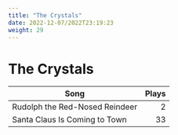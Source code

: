 ```yaml
---
title: "The Crystals"
date: 2022-12-07/2022T23:19:23
weight: 29
---
```


# The Crystals

 Song | Plays 
----- | -----:
Rudolph the Red-Nosed Reindeer | 2
Santa Claus Is Coming to Town | 33
